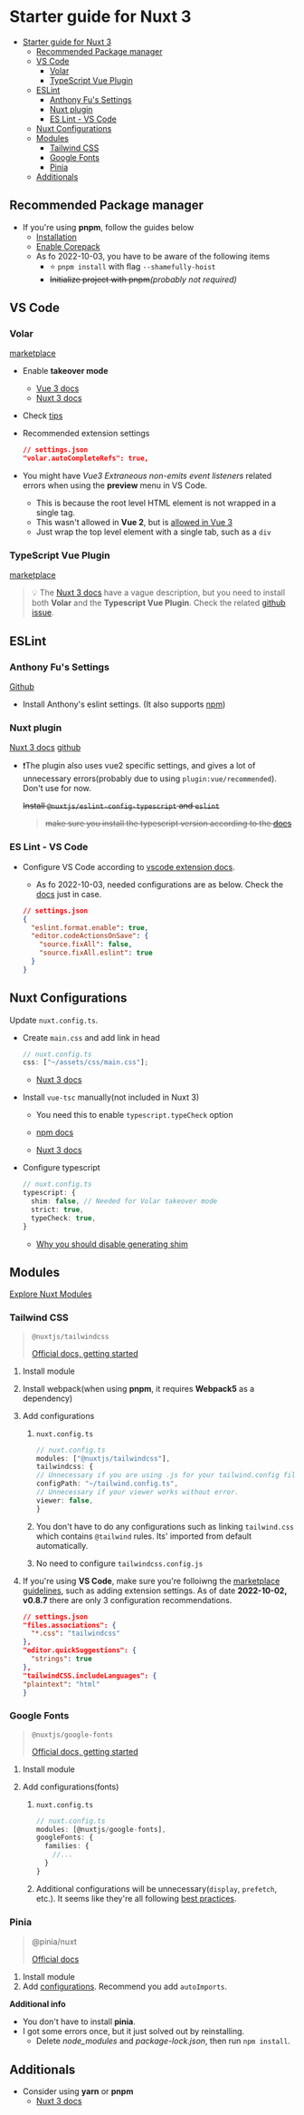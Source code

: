 # Starter guide for Nuxt 3

- [Starter guide for Nuxt 3](#starter-guide-for-nuxt-3)
  - [Recommended Package manager](#recommended-package-manager)
  - [VS Code](#vs-code)
    - [Volar](#volar)
    - [TypeScript Vue Plugin](#typescript-vue-plugin)
  - [ESLint](#eslint)
    - [Anthony Fu's Settings](#anthony-fus-settings)
    - [Nuxt plugin](#nuxt-plugin)
    - [ES Lint - VS Code](#es-lint---vs-code)
  - [Nuxt Configurations](#nuxt-configurations)
  - [Modules](#modules)
    - [Tailwind CSS](#tailwind-css)
    - [Google Fonts](#google-fonts)
    - [Pinia](#pinia)
  - [Additionals](#additionals)

## Recommended Package manager

- If you're using **pnpm**, follow the guides below
  - [Installation](https://v3.nuxtjs.org/getting-started/installation#new-project)
  - [Enable Corepack](https://v3.nuxtjs.org/community/contribution#package-manager)
  - As fo 2022-10-03, you have to be aware of the following items
    - ⭐ `pnpm install` with flag `--shamefully-hoist`
    - ~~Initialize project with pnpm~~*(probably not required)*

## VS Code

### Volar

[marketplace](https://marketplace.visualstudio.com/items?itemName=Vue.volar)

- Enable **takeover mode**

  - [Vue 3 docs](https://vuejs.org/guide/typescript/overview.html#volar-takeover-mode)
  - [Nuxt 3 docs](https://v3.nuxtjs.org/getting-started/installation#prerequisites)

- Check [tips](https://github.com/johnsoncodehk/volar/discussions/53)
- Recommended extension settings

  ```json
  // settings.json
  "volar.autoCompleteRefs": true,
  ```

- You might have *Vue3 Extraneous non-emits event listeners* related errors when using the **preview** menu in VS Code.
  - This is because the root level HTML element is not wrapped in a single tag.
  - This wasn't allowed in **Vue 2**, but is [allowed in Vue 3](https://v3-migration.vuejs.org/new/fragments.html#fragments)
  - Just wrap the top level element with a single tab, such as a `div`

### TypeScript Vue Plugin

[marketplace](https://marketplace.visualstudio.com/items?itemName=Vue.vscode-typescript-vue-plugin)

> 💡 The [Nuxt 3 docs](https://v3.nuxtjs.org/getting-started/installation#prerequisites) have a vague description, but you need to install both **Volar** and the **Typescript Vue Plugin**. Check the related [github issue](https://github.com/johnsoncodehk/volar/discussions/471#discussioncomment-1369954).

## ESLint

### Anthony Fu's Settings

[Github](https://github.com/antfu/eslint-config)

- Install Anthony's eslint settings. (It also supports [npm](@antfu/eslint-config))

### Nuxt plugin

[Nuxt 3 docs](https://v3.nuxtjs.org/community/contribution#use-eslint)
[github](https://github.com/nuxt/eslint-config)

- ❗The plugin also uses vue2 specific settings, and gives a lot of unnecessary errors(probably due to using `plugin:vue/recommended`). Don't use for now.

  ~~Install `@nuxtjs/eslint-config-typescript` and `eslint`~~

  > ~~make sure you install the typescript version according to the [docs](https://github.com/nuxt/eslint-config#typescript)~~

### ES Lint - VS Code

- Configure VS Code according to [vscode extension docs](https://marketplace.visualstudio.com/items?itemName=dbaeumer.vscode-eslint).
  - As fo 2022-10-03, needed configurations are as below. Check the [docs](https://marketplace.visualstudio.com/items?itemName=dbaeumer.vscode-eslint) just in case.

  ```json
  // settings.json
  {
    "eslint.format.enable": true,
    "editor.codeActionsOnSave": {
      "source.fixAll": false,
      "source.fixAll.eslint": true
    }
  }
  ```

## Nuxt Configurations

Update `nuxt.config.ts`.

- Create `main.css` and add link in head

  ```typescript
  // nuxt.config.ts
  css: ["~/assets/css/main.css"];
  ```

  - [Nuxt 3 docs](https://v3.nuxtjs.org/api/configuration/nuxt.config#css)

- Install `vue-tsc` manually(not included in Nuxt 3)
  - You need this to enable `typescript.typeCheck` option

  - [npm docs](https://www.npmjs.com/package/vue-tsc)
  - [Nuxt 3 docs](https://v3.nuxtjs.org/api/commands/typecheck#nuxi-typecheck)

- Configure typescript

  ```typescript
  // nuxt.config.ts
  typescript: {
    shim: false, // Needed for Volar takeover mode
    strict: true,
    typeCheck: true,
  }
  ```

  - [Why you should disable generating shim](https://v3.nuxtjs.org/getting-started/installation#prerequisites)

## Modules

[Explore Nuxt Modules](https://modules.nuxtjs.org/)

### Tailwind CSS

> `@nuxtjs/tailwindcss`
>
> [Official docs, getting started](https://tailwindcss.nuxtjs.org/getting-started/setup)

1. Install module
2. Install webpack(when using **pnpm**, it requires **Webpack5** as a dependency)
3. Add configurations

   1. `nuxt.config.ts`

      ```typescript
      // nuxt.config.ts
      modules: ["@nuxtjs/tailwindcss"],
      tailwindcss: {
      // Unnecessary if you are using .js for your tailwind.config file
      configPath: "~/tailwind.config.ts",
      // Unnecessary if your viewer works without error.
      viewer: false,
      }
      ```

   2. You don't have to do any configurations such as linking `tailwind.css` which contains  `@tailwind` rules. Its' imported from default automatically.
   3. No need to configure `tailwindcss.config.js`

4. If you're using **VS Code**, make sure you're folloiwng the [marketplace guidelines](https://marketplace.visualstudio.com/items?itemName=bradlc.vscode-tailwindcss), such as adding extension settings. As of date **2022-10-02, v0.8.7** there are only 3 configuration recommendations.

   ```json
   // settings.json
   "files.associations": {
     "*.css": "tailwindcss"
   },
   "editor.quickSuggestions": {
     "strings": true
   },
   "tailwindCSS.includeLanguages": {
   "plaintext": "html"
   }
   ```

### Google Fonts

> `@nuxtjs/google-fonts`
>
> [Official docs, getting started](https://google-fonts.nuxtjs.org/setup)

1. Install module
2. Add configurations(fonts)

   1. `nuxt.config.ts`

      ```typescript
      // nuxt.config.ts
      modules: [@nuxtjs/google-fonts],
      googleFonts: {
        families: {
          //...
        }
      }
      ```

   2. Additional configurations will be unnecessary(`display`, `prefetch`, etc.). It seems like they're all following [best practices](https://web.dev/font-best-practices/).

### Pinia

> @pinia/nuxt
>
> [Official docs](https://pinia.vuejs.org/ssr/nuxt.html)

1. Install module
2. Add [configurations](https://pinia.vuejs.org/api/interfaces/pinia_nuxt.ModuleOptions.html#autoimports). Recommend you add `autoImports`.

**Additional info**

- You don't have to install **pinia**.
- I got some errors once, but it just solved out by reinstalling.
  - Delete *node_modules* and *package-lock.json*, then run `npm install`.

## Additionals

- Consider using **yarn** or **pnpm**
  - [Nuxt 3 docs](https://v3.nuxtjs.org/community/contribution#package-manager)
